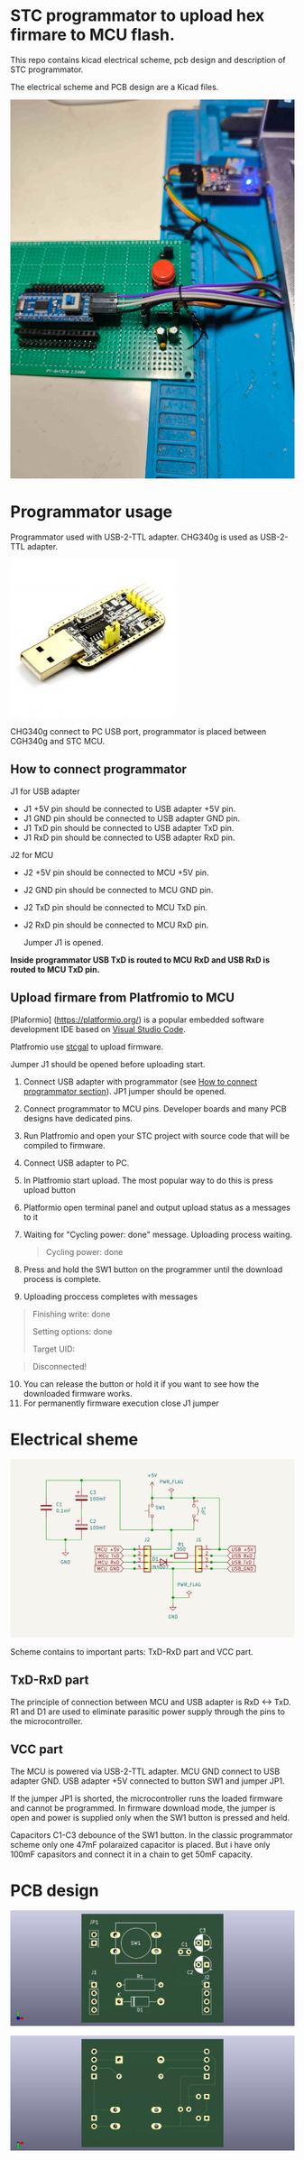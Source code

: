 # STC programmator to upload hex firmare to MCU flash.

This repo contains kicad electrical scheme, pcb design and description of STC programmator.

The electrical scheme and PCB design are a Kicad files. 

![Prorgammator](/images/programmator_view.jpg)

# Programmator usage
Programmator used with USB-2-TTL adapter. CHG340g is used as USB-2-TTL adapter.

![CHG340g](/images/ch340g.jpeg)

CHG340g connect to PC USB port, programmator is placed between CGH340g and STC MCU. 

## How to connect programmator
J1 for USB adapter
 - J1 +5V pin should be connected to USB adapter +5V pin.
 - J1 GND pin should be connected to USB adapter GND pin.
 - J1 TxD pin should be connected to USB adapter TxD pin.
 - J1 RxD pin should be connected to USB adapter RxD pin.

J2 for MCU 
 - J2 +5V pin should be connected to MCU +5V pin.
 - J2 GND pin should be connected to MCU GND pin.
 - J2 TxD pin should be connected to MCU TxD pin.
 - J2 RxD pin should be connected to MCU RxD pin.

   Jumper J1 is opened.

**Inside programmator USB TxD is routed to MCU RxD and USB RxD is routed to MCU TxD pin.**

## Upload firmare from Platfromio to MCU
[Plaformio] (https://platformio.org/) is a popular embedded software development IDE based on [Visual Studio Code](https://code.visualstudio.com/).

Platfromio use [stcgal](https://github.com/grigorig/stcgal/) to upload firmware. 

Jumper J1 should be opened before uploading start. 

1. Connect USB adapter with programmator (see [How to connect programmator section](#How-to-connect-programmator)). JP1 jumper should be opened.
2. Connect programmator to MCU pins. Developer boards and many PCB designs have dedicated pins.
3. Run Platfromio and open your STC project with source code that will be compiled to firmware.
4. Connect USB adapter to PC.
5. In Platfromio start upload. The most popular way to do this is press upload button
6. Platformio open terminal panel and output upload status as a messages to it
7. Waiting for "Cycling power: done" message. Uploading process waiting.
   > Cycling power: done
8. Press and hold the SW1 button on the programmer until the download process is complete.
    
9. Uploading proccess completes with messages
>Finishing write: done
>
>Setting options: done
>
>Target UID: <MCU chipid here>

>Disconnected!
>
10. You can release the button or hold it if you want to see how the downloaded firmware works.
11. For permanently firmware execution close J1 jumper


# Electrical sheme

![Programmator scheme](/images/STC15_programmator_scheme.png)

Scheme contains to important parts: TxD-RxD part and VCC part.

## TxD-RxD part
The principle of connection between MCU and USB adapter is RxD <-> TxD.
R1 and D1 are used to eliminate parasitic power supply through the pins to the microcontroller. 

## VCC part
The MCU is powered via USB-2-TTL adapter. MCU GND connect to USB adapter GND.
USB adapter +5V connected to button SW1 and jumper JP1.

If the jumper JP1 is shorted, the microcontroller runs the loaded firmware and cannot be programmed.
In firmware download mode, the jumper is open and power is supplied only when the SW1 button is pressed and held.

Capacitors C1-C3 debounce of the SW1 button. In the classic programmator scheme only one 47mF polaraized capacitor is placed. 
But i have only 100mF capasitors and connect it in a chain to get 50mF capacity.    

# PCB design
![PCB front](/images/STC15_programmator_front.jpg)

![PCB back](/images/STC15_programmator_back.jpg)
